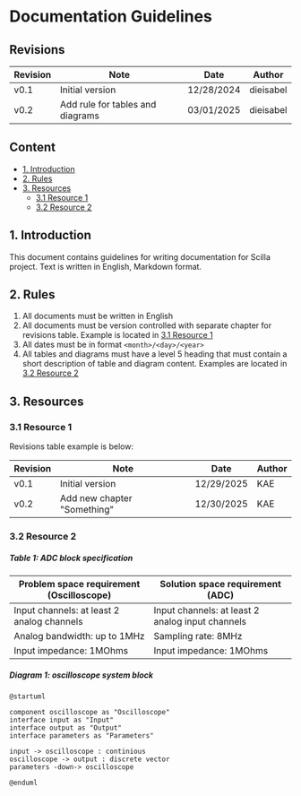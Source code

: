 # Documentation Guidelines

## Revisions

| Revision | Note | Date | Author |
| - | - | - | - |
| v0.1 | Initial version | 12/28/2024 | dieisabel |
| v0.2 | Add rule for tables and diagrams | 03/01/2025 | dieisabel |

## Content

- [1. Introduction](#1-introduction)
- [2. Rules](#2-rules)
- [3. Resources](#3-resources)
    - [3.1 Resource 1](#31-resource-1)
    - [3.2 Resource 2](#32-resource-2)

## 1. Introduction

This document contains guidelines for writing documentation for Scilla project.
Text is written in English, Markdown format.

## 2. Rules

1. All documents must be written in English
1. All documents must be version controlled with separate chapter for
revisions table. Example is located in [3.1 Resource 1](#31-resource-1)
1. All dates must be in format `<month>/<day>/<year>`
1. All tables and diagrams must have a level 5 heading that must contain a short description of table and diagram content. Examples are located in [3.2 Resource 2](#32-resource-2)

## 3. Resources

### 3.1 Resource 1

Revisions table example is below:

| Revision | Note | Date | Author |
| - | - | - | - |
| v0.1 | Initial version | 12/29/2025 | KAE |
| v0.2 | Add new chapter "Something" | 12/30/2025 | KAE |

### 3.2 Resource 2

##### Table 1: ADC block specification

| Problem space requirement (Oscilloscope) | Solution space requirement (ADC) |
| - | - |
| Input channels: at least 2 analog channels | Input channels: at least 2 analog input channels |
| Analog bandwidth: up to 1MHz | Sampling rate: 8MHz |
| Input impedance: 1MOhms | Input impedance: 1MOhms |

##### Diagram 1: oscilloscope system block

```plantuml
@startuml

component oscilloscope as "Oscilloscope"
interface input as "Input"
interface output as "Output"
interface parameters as "Parameters"

input -> oscilloscope : continious
oscilloscope -> output : discrete vector
parameters -down-> oscilloscope

@enduml
```

